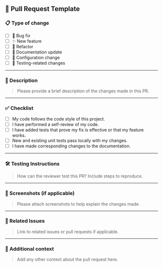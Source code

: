 ## 🚀 Pull Request Template

### 📋 Type of change
- [ ] 🐛 Bug fix
- [ ] ✨ New feature
- [ ] 🔨 Refactor
- [ ] 📝 Documentation update
- [ ] 🔧 Configuration change
- [ ] 🧪 Testing-related changes

---

### 📄 Description
> Please provide a brief description of the changes made in this PR.

---

### ✅ Checklist
- [ ] My code follows the code style of this project.
- [ ] I have performed a self-review of my code.
- [ ] I have added tests that prove my fix is effective or that my feature works.
- [ ] New and existing unit tests pass locally with my changes.
- [ ] I have made corresponding changes to the documentation.

---

### 🛠 Testing Instructions
> How can the reviewer test this PR? Include steps to reproduce.

---

### 📸 Screenshots (if applicable)
> Please attach screenshots to help explain the changes made.

---

### 🔗 Related Issues
> Link to related issues or pull requests if applicable.

---

### 📎 Additional context
> Add any other context about the pull request here.
